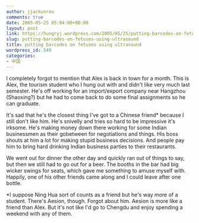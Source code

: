 ```yaml
---
author: jjackunrau
comments: true
date: 2005-05-25 05:04:00+00:00
layout: post
link: https://hungryj.wordpress.com/2005/05/25/putting-barcodes-on-fetuses-using-ultrasound/
slug: putting-barcodes-on-fetuses-using-ultrasound
title: putting barcodes on fetuses using ultrasound
wordpress_id: 549
categories:
- 中国
---
```


I completely forgot to mention that Alex is back in town for a month.  This is Alex, the tourism student who I hung out with and didn't like very much last semester.  He's off working for an import/export company near Hangzhou (Shaoxing?) but he had to come back to do some final assignments so he can graduate.
  

  
It's sad that he's the closest thing I've got to a Chinese friend* because I still don't like him.  He's snivelly and tries so hard to be impressive it's irksome.  He's making money down there working for some Indian businessmen as their gobetween for negotiations and things.  His boss shouts at him a lot for making stupid business decisions.  And people pay him to bring hard drinking Indian business parties to their restaurants.
  

  
We went out for dinner the other day and quickly ran out of things to say, but then we still had to go out for a beer.  The booths in the bar had big wicker swings for seats, which gave me something to amuse myself with.  Happily, one of his other friends came along and I could leave after one bottle.
  

  
*I suppose Ning Hua sort of counts as a friend but he's way more of a student.  There's Aesion, though.  Forgot about him.  Aesion is more like a friend than Alex.  But it's not like I'd go to Chengdu and enjoy spending a weekend with any of them.
